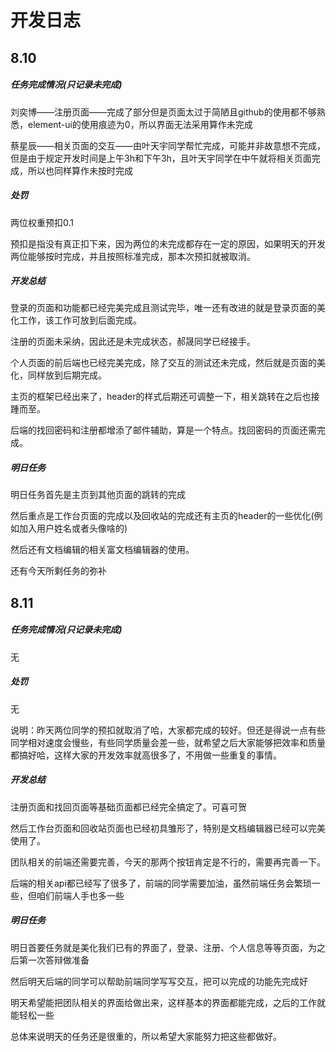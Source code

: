 # 开发日志

## 8.10

##### 任务完成情况(只记录未完成)

刘奕博——注册页面——完成了部分但是页面太过于简陋且github的使用都不够熟悉，element-ui的使用痕迹为0，所以界面无法采用算作未完成

蔡星辰——相关页面的交互——由叶天宇同学帮忙完成，可能并非故意想不完成，但是由于规定开发时间是上午3h和下午3h，且叶天宇同学在中午就将相关页面完成，所以也同样算作未按时完成

##### 处罚

两位权重预扣0.1

预扣是指没有真正扣下来，因为两位的未完成都存在一定的原因，如果明天的开发两位能够按时完成，并且按照标准完成，那本次预扣就被取消。

##### 开发总结

登录的页面和功能都已经完美完成且测试完毕，唯一还有改进的就是登录页面的美化工作，该工作可放到后面完成。

注册的页面未采纳，因此还是未完成状态，郝晟同学已经接手。

个人页面的前后端也已经完美完成，除了交互的测试还未完成，然后就是页面的美化，同样放到后期完成。

主页的框架已经出来了，header的样式后期还可调整一下，相关跳转在之后也接踵而至。

后端的找回密码和注册都增添了邮件辅助，算是一个特点。找回密码的页面还需完成。

##### 明日任务

明日任务首先是主页到其他页面的跳转的完成

然后重点是工作台页面的完成以及回收站的完成还有主页的header的一些优化(例如加入用户姓名或者头像啥的)

然后还有文档编辑的相关富文档编辑器的使用。

还有今天所剩任务的弥补

## 8.11

##### 任务完成情况(只记录未完成)

无

##### 处罚

无

说明：昨天两位同学的预扣就取消了哈，大家都完成的较好。但还是得说一点有些同学相对速度会慢些，有些同学质量会差一些，就希望之后大家能够把效率和质量都搞好哈，这样大家的开发效率就高很多了，不用做一些重复的事情。

##### 开发总结

注册页面和找回页面等基础页面都已经完全搞定了。可喜可贺

然后工作台页面和回收站页面也已经初具雏形了，特别是文档编辑器已经可以完美使用了。

团队相关的前端还需要完善，今天的那两个按钮肯定是不行的，需要再完善一下。

后端的相关api都已经写了很多了，前端的同学需要加油，虽然前端任务会繁琐一些，但咱们前端人手也多一些

##### 明日任务

明日首要任务就是美化我们已有的界面了，登录、注册、个人信息等等页面，为之后第一次答辩做准备

然后明天后端的同学可以帮助前端同学写写交互，把可以完成的功能先完成好

明天希望能把团队相关的界面给做出来，这样基本的界面都能完成，之后的工作就能轻松一些

总体来说明天的任务还是很重的，所以希望大家能努力把这些都做好。

